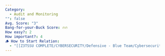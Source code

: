 ```yaml
---
Category:
  - Audit and Monitoring
"": false
Avg. Score: "3"
Bang-for-your-Buck Score: 🔥🔥
How easy?: 2
How important?: 4
🪵 How to Start Relation:
  - "[[Z3TSSU COMPLETE/CYBERSECURITY/Defensive - Blue Team/Cybersecurity Checklist (Free Version)/Master Page/Audit and Monitoring]]"
---
```

